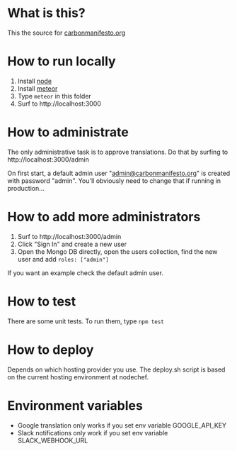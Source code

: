 # What is this?

This the source for [carbonmanifesto.org](http://carbonmanifesto.org)

# How to run locally

1. Install [node](https://nodejs.org/en/download/)
2. Install [meteor](https://www.meteor.com/install)
3. Type `meteor` in this folder
4. Surf to http://localhost:3000

# How to administrate

The only administrative task is to approve translations.
Do that by surfing to http://localhost:3000/admin

On first start, a default admin user "admin@carbonmanifesto.org" is created with password "admin".
You'll obviously need to change that if running in production...

# How to add more administrators

1. Surf to http://localhost:3000/admin
2. Click "Sign In" and create a new user
3. Open the Mongo DB directly, open the users collection, find the new user and add `roles: ["admin"]`

If you want an example check the default admin user.

# How to test

There are some unit tests. To run them, type `npm test`

# How to deploy

Depends on which hosting provider you use. The deploy.sh script is based on the current
hosting environment at nodechef.

# Environment variables

* Google translation only works if you set env variable GOOGLE_API_KEY
* Slack notifications only work if you set env variable SLACK_WEBHOOK_URL


